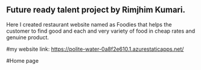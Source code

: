 ##  Future ready talent project by Rimjhim Kumari.
Here I created restaurant website named as Foodies that helps the customer to find good and each and very variety of food in cheap rates and genuine product.

#my website link:  https://polite-water-0a8f2e610.1.azurestaticapps.net/

#Home page
[]()
